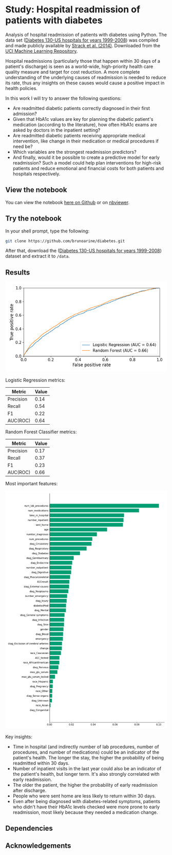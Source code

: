 # Study: Hospital readmission of patients with diabetes

Analysis of hospital readmission of patients with diabetes using Python. The data set ([Diabetes 130-US hospitals for years 1999-2008](https://archive.ics.uci.edu/ml/datasets/Diabetes+130-US+hospitals+for+years+1999-2008#)) was compiled and made publicly available by [Strack et al. (2014)](https://pubmed.ncbi.nlm.nih.gov/24804245/). Downloaded from the [UCI Machine Learning Repository](https://archive.ics.uci.edu/ml/about.html).

Hospital readmissions (particularly those that happen within 30 days of a patient's discharge) is seen as a world-wide, high-priority health care quality measure and target for cost reduction. A more complete understanding of the underlying causes of readmission is needed to reduce its rate, thus any insights on these causes would cause a positive impact in health policies.

In this work I will try to answer the following questions:

- Are readmitted diabetic patients correctly diagnosed in their first admission?
- Given that HbA1c values are key for planning the diabetic patient's medication (according to the literature), how often HbA1c exams are asked by doctors in the inpatient setting?
- Are readmitted diabetic patients receiving appropriate medical intervention, like change in their medication or medical procedures if need be?
- Which variables are the strongest readmission predictors?
- And finally, would it be possible to create a predictive model for early readmission? Such a model could help plan interventions for high-risk patients and reduce emotional and financial costs for both patients and hospitals respectively. 

## View the notebook
You can view the notebook [here on Github](https://github.com/brunoarine/diabetes/blob/main/notebooks/diabetes.ipynb) or on [nbviewer](https://nbviewer.jupyter.org/github/brunoarine/diabetes/blob/main/notebooks/diabetes.ipynb).

## Try the notebook
In your shell prompt, type the following:

```sh
git clone https://github.com/brunoarine/diabetes.git
```

After that, download the ([Diabetes 130-US hospitals for years 1999-2008](https://archive.ics.uci.edu/ml/datasets/Diabetes+130-US+hospitals+for+years+1999-2008#)) dataset and extract it to `/data`.

## Results

![ROC](./reports/roc.png)

Logistic Regression metrics:

| Metric    | Value |
|-----------|-------|
| Precision | 0.14  |
| Recall    | 0.54  |
| F1        | 0.22  |
| AUC(ROC)  | 0.64  |

Random Forest Classifier metrics:

| Metric    | Value |
|-----------|-------|
| Precision | 0.17  |
| Recall    | 0.37  |
| F1        | 0.23  |
| AUC(ROC)  | 0.66  |

Most important features:

![features](./reports/coef.png)

Key insights:

- Time in hospital (and indirectly number of lab procedures, number of procedures, and number of medications) could be an indicator of the patient's health. The longer the stay, the higher the probability of being readmitted within 30 days.
- Number of inpatient visits in the last year could also be an indicator of the patient's health, but longer term. It's also strongly correlated with early readmission.
- The older the patient, the higher the probability of early readmission after discharge.
- People who were sent home are less likely to return within 30 days.
- Even after being diagnosed with diabetes-related symptoms, patients who didn't have their HbA1c levels checked were more prone to early readmission, most likely because they needed a medication change.

## Dependencies

## Acknowledgements